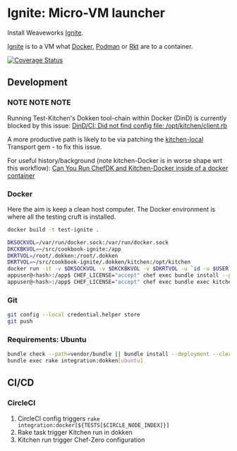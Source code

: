 # Ignite: Micro-VM launcher

Install Weaveworks [Ignite](https://ignite.readthedocs.io/en/stable/index.html).

[Ignite](https://ignite.readthedocs.io/en/stable/index.html) is to a VM what [Docker](https://hub.docker.io), [Podman](https://podman.io) or [Rkt](http://coreos.com/rkt) are to a container.

[![Coverage Status](https://coveralls.io/repos/github/BegleyBrothers/cookbook-ignite/badge.svg?branch=develop)](https://coveralls.io/github/BegleyBrothers/cookbook-ignite?branch=develop)

## Development

### NOTE NOTE NOTE

Running Test-Kitchen's Dokken tool-chain within Docker (DinD) is currently
blocked by this issue:
[DinD/CI: Did not find config file: /opt/kitchen/client.rb](https://github.com/someara/kitchen-dokken/issues/149)

A more productive path is likely to be via patching the [kitchen-local]()
Transport gem - to fix this issue.

For useful history/background (note kitchen-Docker is in worse shape wrt this 
workflow): [Can You Run ChefDK and Kitchen-Docker inside of a docker container](https://hackernoon.com/can-you-run-chefdk-and-kitchen-docker-inside-of-a-docker-container-10c384571f34)

### Docker

Here the aim is keep a clean host computer.
The Docker environment is where all the testing cruft is installed.

```bash
docker build -t test-ignite .

DKSOCKVOL=/var/run/docker.sock:/var/run/docker.sock
DKCKBKVOL=~/src/cookbook-ignite:/app
DKRTVOL=/root/.dokken:/root/.dokken
DKRTVOL=~/src/cookbook-ignite/.dokken/kitchen:/opt/kitchen
docker run -it -v $DKSOCKVOL -v $DKCKBKVOL -v $DKRTVOL -u `id -u $USER`:`id -g $USER` test-ignite bash
appuser@<hash>:/app$ CHEF_LICENSE="accept" chef exec bundle install --path vendor/bundle
appuser@<hash>:/app$ CHEF_LICENSE="accept" chef exec bundle exec kitchen test all
```

### Git

```bash
git config --local credential.helper store
git push
```

### Requirements: Ubuntu


```bash
bundle check --path=vendor/bundle || bundle install --deployment --clean --without production test --jobs=1 --retry=3
bundle exec rake integration:dokken[ubuntu]
```

## CI/CD

### CircleCI

1. CircleCI config triggers `rake integration:docker[${TESTS[$CIRCLE_NODE_INDEX]}]`
1. Rake task trigger Kitchen run in dokken
1. Kitchen run trigger Chef-Zero configuration
